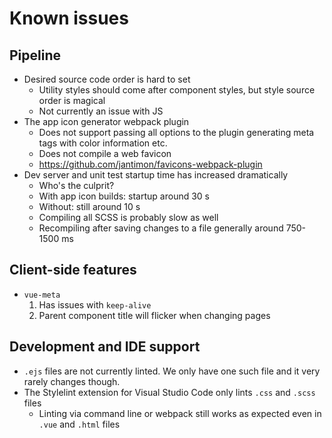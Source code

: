 
# Known issues

## Pipeline

- Desired source code order is hard to set
	- Utility styles should come after component styles, but style source order is magical
	- Not currently an issue with JS
- The app icon generator webpack plugin
	- Does not support passing all options to the plugin generating meta tags with color information etc.
	- Does not compile a web favicon
	- https://github.com/jantimon/favicons-webpack-plugin
- Dev server and unit test startup time has increased dramatically
	- Who's the culprit?
	- With app icon builds: startup around 30 s
	- Without: still around 10 s
	- Compiling all SCSS is probably slow as well
	- Recompiling after saving changes to a file generally around 750-1500 ms

## Client-side features

- `vue-meta`
	1. Has issues with `keep-alive`
	2. Parent component title will flicker when changing pages

## Development and IDE support

- `.ejs` files are not currently linted. We only have one such file and it very rarely changes though.
- The Stylelint extension for Visual Studio Code only lints `.css` and `.scss` files
	- Linting via command line or webpack still works as expected even in `.vue` and `.html` files
